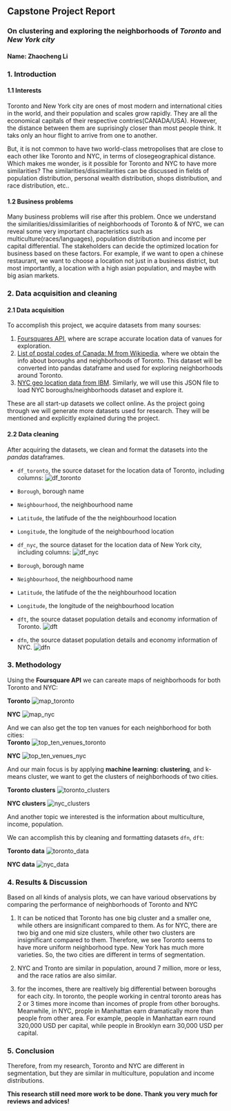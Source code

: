 ## Capstone Project Report
### On clustering and exploring the neighborhoods of *Toronto* and *New York city*
#### Name: Zhaocheng Li

### 1. Introduction
#### 1.1 Interests
Toronto and New York city are ones of most modern and international cities in the world, and their population and scales grow rapidly. They are all the economical capitals of their respective contries(CANADA/USA). However, the distance between them are suprisingly closer than most people think. It taks only an hour flight to arrive from one to another.

But, it is not common to have two world-class metropolises that are close to each other like Toronto and NYC, in terms of closegeographical distance. Which makes me wonder, is it possible for Toronto and NYC to have more similarities? The similarities/dissimilarities can be discussed in fields of population distribution, personal wealth distribution, shops distribution, and race distribution, etc..

#### 1.2 Business problems
Many business problems will rise after this problem. Once we understand the similarities/dissimilarities of neighborhoods of  Toronto & of NYC, we can reveal some very important characteristics such as multiculture(races/languages), population distribution and income per capital differential. The stakeholders can decide the optimized location for business based on these factors.
For example, if we want to open a chinese restaurant, we want to choose a location not just in a business district, but most importantly, a location with a high asian population, and maybe with big asian markets.

### 2. Data acquisition and cleaning
#### 2.1 Data acquisition
To accomplish this project, we acquire datasets from many sourses:
1. [Foursquares API](https://foursquare.com/), where are scrape accurate location data of vanues for exploration.
2. [List of postal codes of Canada: M from Wikipedia](https://en.wikipedia.org/wiki/List_of_postal_codes_of_Canada:_M), where we obtain the info about boroughs and neighborhoods of Toronto. This dataset will be converted into pandas dataframe and used for exploring neighborhoods around Toronto.
3. [NYC geo location data from IBM](https://cocl.us/new_york_dataset). Similarly, we will use this JSON file to load NYC boroughs/neighborhoods dataset and explore it.

These are all start-up datasets we collect online. As the project going through we will generate more datasets used for research. They will be mentioned and explicitly explained during the project.

#### 2.2 Data cleaning
After acquiring the datasets, we clean and format the datasets into the *pandas* dataframes. 
- `df_toronto`, the source dataset for the location data of Toronto, including columns:
![df_toronto](./data/df_toronto.png)
 - `Borough`, borough name
 - `Neighbourhood`, the neighbourhood name
 - `Latitude`, the latifude of the the neighbourhood location 
 - `Longitude`, the longitude of the neighbourhood location
 
- `df_nyc`, the source dataset for the location data of New York city, including columns:
 ![df_nyc](./data/df_nyc.png)
 - `Borough`, borough name
 - `Neighbourhood`, the neighbourhood name
 - `Latitude`, the latifude of the the neighbourhood location 
 - `Longitude`, the longitude of the neighbourhood location

- `dft`, the source dataset population details and economy information of Toronto.
![dft](./data/dft.png)

- `dfn`, the source dataset population details and economy information of NYC.
![dfn](./data/dfn.png)

### 3. Methodology
Using the **Foursquare API** we can careate maps of neighborhoods for both Toronto and NYC:  

**Toronto**
![map_toronto](./data/map_toronto.png)

**NYC**
![map_nyc](./data/map_nyc.png)

And we can also get the top ten vanues for each neighborhood for both cities:  
**Toronto**
![top_ten_venues_toronto](./data/top_ten_venues_toronto.png)

**NYC**
![top_ten_venues_nyc](./data/top_ten_venues.png)

And our main focus is by applying **machine learning: clustering**, and k-means cluster, we want to get the clusters of neighborhoods of two cities.

**Toronto clusters**
![toronto_clusters](./data/map_toronto_clusters.png)

**NYC clusters**
![nyc_clusters](./data/map_nyc_clusters.png)

And another topic we interested is the information about multiculture, income, population.

We can accomplish this by cleaning and formatting datasets `dfn`, `dft`:

**Toronto data**
![toronto_data](./data/toronto_data.png)

**NYC data**
![nyc_data](./data/nyc_data.png)

### 4. Results & Discussion
Based on all kinds of analysis plots, we can have varioud observations by comparing the performance of neighborhoods of Toronto and NYC

1.  It can be noticed that Toronto has one big cluster and a smaller one, while others are insignificant compared to them. As for NYC, there are two big and one mid size clusters, while other two clusters are insignificant compared to them. Therefore, we see Toronto seems to have more uniform neighborhood type.  New York has much more varieties. So, the two cities are different in terms of segmentation.

2. NYC and Tronto are similar in population, around 7 million, more or less, and the race ratios are also similar.

3. for the incomes, there are realtively big differential between boroughs for each city. In toronto, the people working in central toronto areas has 2 or 3 times more income than incomes of prople from other boroughs. Meanwhile, in NYC, prople in Manhattan earn dramatically more than people from other area. For example, people in Manhattan earn round 320,000 USD per capital, while people in Brooklyn earn 30,000 USD per capital.

### 5. Conclusion
Therefore, from my research, Toronto and NYC are different in segmentation, but they are similar in multiculture, population and income distributions.

**This research still need more work to be done. Thank you very much for reviews and advices!**
